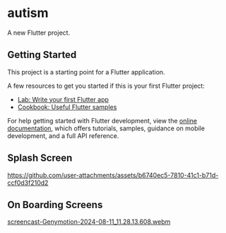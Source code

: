 # autism

A new Flutter project.

## Getting Started

This project is a starting point for a Flutter application.

A few resources to get you started if this is your first Flutter project:

- [Lab: Write your first Flutter app](https://docs.flutter.dev/get-started/codelab)
- [Cookbook: Useful Flutter samples](https://docs.flutter.dev/cookbook)

For help getting started with Flutter development, view the
[online documentation](https://docs.flutter.dev/), which offers tutorials,
samples, guidance on mobile development, and a full API reference.

## Splash Screen


https://github.com/user-attachments/assets/b6740ec5-7810-41c1-b71d-ccf0d3f210d2

## On Boarding Screens

[screencast-Genymotion-2024-08-11_11.28.13.608.webm](https://github.com/user-attachments/assets/f329fc0b-def0-4b31-8578-99bf0a481184)
